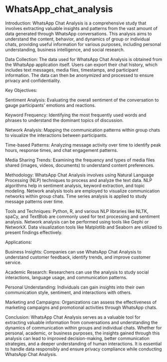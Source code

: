 # WhatsApp_chat_analysis
Introduction:
WhatsApp Chat Analysis is a comprehensive study that involves extracting valuable insights and patterns from the vast amount of data generated through WhatsApp conversations. This analysis aims to understand the content, behavior, and dynamics of group or individual chats, providing useful information for various purposes, including personal understanding, business intelligence, and social research.

Data Collection:
The data used for WhatsApp Chat Analysis is obtained from the WhatsApp application itself. Users can export their chat history, which includes text messages, media files, timestamps, and participant information. The data can then be anonymized and processed to ensure privacy and confidentiality.

Key Objectives:

Sentiment Analysis: Evaluating the overall sentiment of the conversation to gauge participants' emotions and reactions.

Keyword Frequency: Identifying the most frequently used words and phrases to understand the dominant topics of discussion.

Network Analysis: Mapping the communication patterns within group chats to visualize the interactions between participants.

Time-based Patterns: Analyzing message activity over time to identify peak hours, response times, and chat engagement patterns.

Media Sharing Trends: Examining the frequency and types of media files shared (images, videos, documents) to understand content preferences.

Methodology:
WhatsApp Chat Analysis involves using Natural Language Processing (NLP) techniques to process and analyze the text data. NLP algorithms help in sentiment analysis, keyword extraction, and topic modeling. Network analysis tools are employed to visualize communication networks within group chats. Time series analysis is applied to study message patterns over time.

Tools and Techniques:
Python, R, and various NLP libraries like NLTK, spaCy, and TextBlob are commonly used for text processing and sentiment analysis. Network analysis can be performed using tools like Gephi or NetworkX. Data visualization tools like Matplotlib and Seaborn are utilized to present findings effectively.

Applications:

Business Insights: Companies can use WhatsApp Chat Analysis to understand customer feedback, identify trends, and improve customer service.

Academic Research: Researchers can use the analysis to study social interactions, language usage, and communication patterns.

Personal Understanding: Individuals can gain insights into their own communication style, sentiment, and interactions with others.

Marketing and Campaigns: Organizations can assess the effectiveness of marketing campaigns and promotional activities through WhatsApp chats.

Conclusion:
WhatsApp Chat Analysis serves as a valuable tool for extracting valuable information from conversations and understanding the dynamics of communication within groups and individual chats. Whether for personal, academic, or business purposes, the insights gained through this analysis can lead to improved decision-making, better communication strategies, and a deeper understanding of human interactions. It is essential to handle data responsibly and ensure privacy compliance while conducting WhatsApp Chat Analysis.
